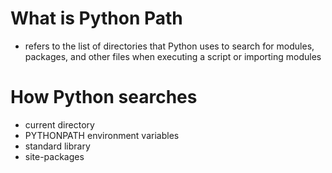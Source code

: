 # What is Python Path
- refers to the list of directories that Python uses to search for modules, packages, and other files when executing a script or importing modules

# How Python searches
- current directory
- PYTHONPATH environment variables
- standard library
- site-packages


